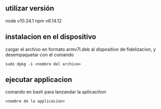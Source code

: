 ## utilizar versión
node v10.24.1 
npm v6.14.12

## instalacion en el dispositivo

cargar el archivo en formato armv7l.deb al dispositivo de fidelizacion, y desempaquetar con el comando

`
sudo dpkg -i <nombre del archivo>
`

## ejecutar applicacion

comando en bash para lanzandar la aplicaciñon

` <nombre de la applicacion> `
